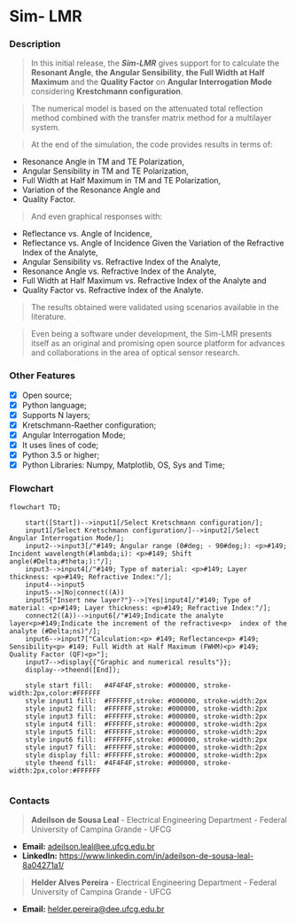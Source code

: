 # **Sim- LMR** 

### **Description**

> In this initial release, the _**Sim-LMR**_ gives support for to calculate the **Resonant Angle**, **the Angular Sensibility**, **the Full Width at Half Maximum** and the **Quality Factor** on **Angular Interrogation Mode** considering **Krestchmann configuration**. 

> The numerical model is based on the attenuated total reflection method combined with the transfer matrix method for a multilayer system. 

> At the end of the simulation, the code provides results in terms of:

- Resonance Angle in TM and TE Polarization,
- Angular Sensibility in TM and TE Polarization,
- Full Width at Half Maximum in TM and TE Polarization,
- Variation of the Resonance Angle and
- Quality Factor.

> And even graphical responses with: 

- Reflectance vs. Angle of Incidence,
- Reflectance vs. Angle of Incidence Given the Variation of the Refractive Index of the Analyte, 
- Angular Sensibility vs. Refractive Index of the Analyte, 
- Resonance Angle vs. Refractive Index of the Analyte,
- Full Width at Half Maximum vs. Refractive Index of the Analyte and
- Quality Factor vs. Refractive Index of the Analyte.

> The results obtained were validated using scenarios available in the literature.

> Even being a software under development, the Sim-LMR presents itself as an original and promising open source platform for advances and collaborations in the area of ​​optical sensor research.

### Other Features

- [x] Open source;
- [x] Python language;
- [x] Supports N layers;
- [x] Kretschmann-Raether configuration;
- [x] Angular Interrogation Mode;
- [x] It uses lines of code;
- [x] Python 3.5 or higher;
- [x] Python Libraries: Numpy, Matplotlib, OS, Sys and Time;

### **Flowchart**

```mermaid
flowchart TD;

    start([Start])-->input1[/Select Kretschmann configuration/];
    input1[/Select Kretschmann configuration/]-->input2[/Select Angular Interrogation Mode/];
    input2-->input3[/"#149; Angular range (0#deg; - 90#deg;): <p>#149; Incident wavelength(#lambda;i): <p>#149; Shift angle(#Delta;#theta;):"/];
    input3-->input4[/"#149; Type of material: <p>#149; Layer thickness: <p>#149; Refractive Index:"/];
    input4-->input5
    input5-->|No|connect((A))
    input5{"Insert new layer?"}-->|Yes|input4[/"#149; Type of material: <p>#149; Layer thickness: <p>#149; Refractive Index:"/];
    connect2((A))-->input6[/"#149;Indicate the analyte layer<p>#149;Indicate the increment of the refractive<p>  index of the analyte (#Delta;ns)"/];
    input6-->input7["Calculation:<p> #149; Reflectance<p> #149; Sensibility<p> #149; Full Width at Half Maximum (FWHM)<p> #149; Quality Factor (QF)<p>"];
    input7-->display{{"Graphic and numerical results"}};
    display-->theend([End]);
    
    style start fill:	#4F4F4F,stroke:	#000000, stroke-width:2px,color:#FFFFFF
    style input1 fill:	#FFFFFF,stroke:	#000000, stroke-width:2px
    style input2 fill:	#FFFFFF,stroke:	#000000, stroke-width:2px
    style input3 fill:	#FFFFFF,stroke:	#000000, stroke-width:2px
    style input4 fill:	#FFFFFF,stroke:	#000000, stroke-width:2px
    style input5 fill:	#FFFFFF,stroke:	#000000, stroke-width:2px
    style input6 fill:	#FFFFFF,stroke:	#000000, stroke-width:2px
    style input7 fill:	#FFFFFF,stroke:	#000000, stroke-width:2px
    style display fill:	#FFFFFF,stroke:	#000000, stroke-width:2px
    style theend fill:	#4F4F4F,stroke:	#000000, stroke-width:2px,color:#FFFFFF
    
```

### Contacts

> **Adeilson de Sousa Leal** -  Electrical Engineering Department - Federal University of Campina Grande - UFCG
-  **Email:** adeilson.leal@ee.ufcg.edu.br
- **LinkedIn:** https://www.linkedin.com/in/adeilson-de-sousa-leal-8a04271a1/

> **Helder Alves Pereira** -  Electrical Engineering Department - Federal University of Campina Grande - UFCG
- **Email:** helder.pereira@dee.ufcg.edu.br

